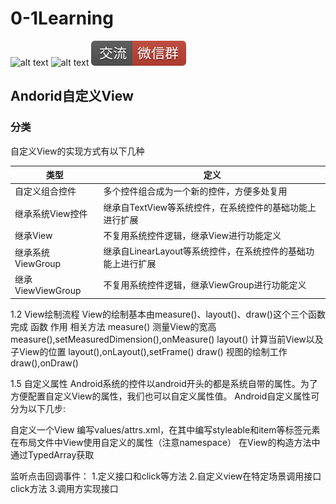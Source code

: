 # 0-1Learning

![alt text](../../static/common/svg/luoxiaosheng.svg "公众号")
![alt text](../../static/common/svg/luoxiaosheng_learning.svg "学习")
![alt text](../../static/common/svg/luoxiaosheng_wechat.svg "微信")


## Andorid自定义View

### 分类
自定义View的实现方式有以下几种

| 类型 |	定义 |
| ---- | ---- |
| 自定义组合控件	| 多个控件组合成为一个新的控件，方便多处复用|
| 继承系统View控件	| 继承自TextView等系统控件，在系统控件的基础功能上进行扩展|
| 继承View	| 不复用系统控件逻辑，继承View进行功能定义|
| 继承系统ViewGroup	|继承自LinearLayout等系统控件，在系统控件的基础功能上进行扩展 |
| 继承ViewViewGroup	|不复用系统控件逻辑，继承ViewGroup进行功能定义 |

1.2 View绘制流程
View的绘制基本由measure()、layout()、draw()这个三个函数完成
函数	作用	相关方法
measure()	测量View的宽高	measure(),setMeasuredDimension(),onMeasure()
layout()	计算当前View以及子View的位置	layout(),onLayout(),setFrame()
draw()	视图的绘制工作	draw(),onDraw()

1.5 自定义属性
Android系统的控件以android开头的都是系统自带的属性。为了方便配置自定义View的属性，我们也可以自定义属性值。
Android自定义属性可分为以下几步:

自定义一个View
编写values/attrs.xml，在其中编写styleable和item等标签元素
在布局文件中View使用自定义的属性（注意namespace）
在View的构造方法中通过TypedArray获取


监听点击回调事件：
1.定义接口和click等方法
2.自定义view在特定场景调用接口click方法
3.调用方实现接口